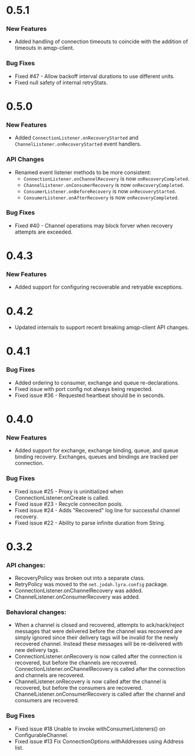 # 0.5.1

### New Features

* Added handling of connection timeouts to coincide with the addition of timeouts in amqp-client.

### Bug Fixes

* Fixed #47 - Allow backoff interval durations to use different units.
* Fixed null safety of internal retryStats.

# 0.5.0

### New Features

* Added `ConnectionListener.onRecoveryStarted` and `ChannelListener.onRecoveryStarted` event handlers.

### API Changes

* Renamed event listener methods to be more consistent:
  * `ConnectionListener.onChannelRecovery` is now `onRecoveryCompleted`.
  * `ChannelListener.onConsumerRecovery` is now `onRecoveryCompleted`.
  * `ConsumerListener.onBeforeRecovery` is now `onRecoveryStarted`.
  * `ConsumerListener.onAfterRecovery` is now `onRecoveryCompleted`.

### Bug Fixes

* Fixed #40 - Channel operations may block forver when recovery attempts are exceeded.

# 0.4.3

### New Features

* Added support for configuring recoverable and retryable exceptions.

# 0.4.2

* Updated internals to support recent breaking amqp-client API changes.

# 0.4.1

### Bug Fixes

* Added ordering to consumer, exchange and queue re-declarations.
* Fixed issue with port config not always being respected.
* Fixed issue #36 - Requested heartbeat should be in seconds.

# 0.4.0

### New Features

* Added support for exchange, exchange binding, queue, and queue binding recovery. Exchanges, queues and bindings are tracked per connection.

### Bug Fixes

* Fixed issue #25 - Proxy is uninitialized when ConnectionListener.onCreate is called.
* Fixed issue #23 - Recycle conneciton pools.
* Fixed issue #24 - Adds "Recovered" log line for successful channel recovery.
* Fixed issue #22 - Ability to parse infinite duration from String.

# 0.3.2

### API changes:

* RecoveryPolicy was broken out into a separate class.
* RetryPolicy was moved to the `net.jodah.lyra.config` package.
* ConnectionListener.onChannelRecovery was added.
* ChannelListener.onConsumerRecovery was added.

### Behavioral changes:

* When a channel is closed and recovered, attempts to ack/nack/reject messages that were delivered before the channel was recovered are simply ignored since their delivery tags will be invalid for the newly recovered channel. Instead these messages will be re-delivered with new delivery tags.
* ConnectionListener.onRecovery is now called after the connection is recovered, but before the channels are recovered. ConnectionListener.onChannelRecovery is called after the connection and channels are recovered.
* ChannelListener.onRecovery is now called after the channel is recovered, but before the consumers are recovered. ChannelListener.onConsumerRecovery is called after the channel and consumers are recovered.

### Bug Fixes

* Fixed issue #18 Unable to invoke withConsumerListeners() on ConfigurableChannel.
* Fixed issue #13 Fix ConnectionOptions.withAddresses using Address list.